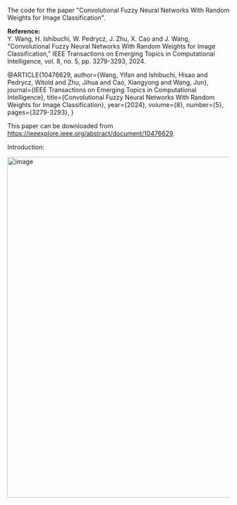 The code for the paper "Convolutional Fuzzy Neural Networks With Random Weights for Image Classification".

**Reference:**    
Y. Wang, H. Ishibuchi, W. Pedrycz, J. Zhu, X. Cao and J. Wang, "Convolutional Fuzzy Neural Networks With Random Weights for Image Classification," IEEE Transactions on Emerging Topics in Computational Intelligence, vol. 8, no. 5, pp. 3279-3293, 2024.

@ARTICLE{10476629,
  author={Wang, Yifan and Ishibuchi, Hisao and Pedrycz, Witold and Zhu, Jihua and Cao, Xiangyong and Wang, Jun},
  journal={IEEE Transactions on Emerging Topics in Computational Intelligence}, 
  title={Convolutional Fuzzy Neural Networks With Random Weights for Image Classification}, 
  year={2024},
  volume={8},
  number={5},
  pages={3279-3293},
}

This paper can be downloaded from https://ieeexplore.ieee.org/abstract/document/10476629.

Introduction:


<img width="1453" height="774" alt="image" src="https://github.com/user-attachments/assets/66bcb337-876d-43ac-980d-894032e79fef" />

